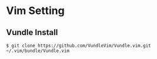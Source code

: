 # Vim Setting



## Vundle Install

```shell
$ git clone https://github.com/VundleVim/Vundle.vim.git ~/.vim/bundle/Vundle.vim
```

